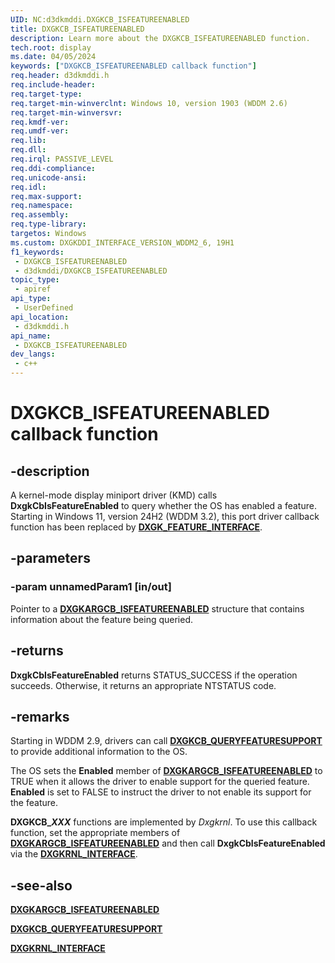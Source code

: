 ```yaml
---
UID: NC:d3dkmddi.DXGKCB_ISFEATUREENABLED
title: DXGKCB_ISFEATUREENABLED
description: Learn more about the DXGKCB_ISFEATUREENABLED function.
tech.root: display
ms.date: 04/05/2024
keywords: ["DXGKCB_ISFEATUREENABLED callback function"]
req.header: d3dkmddi.h
req.include-header: 
req.target-type: 
req.target-min-winverclnt: Windows 10, version 1903 (WDDM 2.6)
req.target-min-winversvr: 
req.kmdf-ver: 
req.umdf-ver: 
req.lib: 
req.dll: 
req.irql: PASSIVE_LEVEL
req.ddi-compliance: 
req.unicode-ansi: 
req.idl: 
req.max-support: 
req.namespace: 
req.assembly: 
req.type-library: 
targetos: Windows
ms.custom: DXGKDDI_INTERFACE_VERSION_WDDM2_6, 19H1
f1_keywords:
 - DXGKCB_ISFEATUREENABLED
 - d3dkmddi/DXGKCB_ISFEATUREENABLED
topic_type:
 - apiref
api_type:
 - UserDefined
api_location:
 - d3dkmddi.h
api_name:
 - DXGKCB_ISFEATUREENABLED
dev_langs:
 - c++
---
```


# DXGKCB_ISFEATUREENABLED callback function

## -description

A kernel-mode display miniport driver (KMD) calls **DxgkCbIsFeatureEnabled** to query whether the OS has enabled a feature. Starting in Windows 11, version 24H2 (WDDM 3.2), this port driver callback function has been replaced by [**DXGK_FEATURE_INTERFACE**](../dispmprt/ns-dispmprt-dxgkddi_feature_interface.md).

## -parameters

### -param unnamedParam1 [in/out]

Pointer to a [**DXGKARGCB_ISFEATUREENABLED**](ns-d3dkmddi-_dxgkargcb_isfeatureenabled.md) structure that contains information about the feature being queried.

## -returns

**DxgkCbIsFeatureEnabled** returns STATUS_SUCCESS if the operation succeeds. Otherwise, it returns an appropriate NTSTATUS code.

## -remarks

Starting in WDDM 2.9, drivers can call [**DXGKCB_QUERYFEATURESUPPORT**](nc-d3dkmddi-dxgkcb_queryfeaturesupport.md) to provide additional information to the OS.

The OS sets the **Enabled** member of [**DXGKARGCB_ISFEATUREENABLED**](ns-d3dkmddi-_dxgkargcb_isfeatureenabled.md) to TRUE when it allows the driver to enable support for the queried feature. **Enabled** is set to FALSE to instruct the driver to not enable its support for the feature.

**DXGKCB_*XXX*** functions are implemented by *Dxgkrnl*. To use this callback function, set the appropriate members of [**DXGKARGCB_ISFEATUREENABLED**](ns-d3dkmddi-_dxgkargcb_isfeatureenabled.md) and then call **DxgkCbIsFeatureEnabled** via the [**DXGKRNL_INTERFACE**](../dispmprt/ns-dispmprt-_dxgkrnl_interface.md).

## -see-also

[**DXGKARGCB_ISFEATUREENABLED**](ns-d3dkmddi-_dxgkargcb_isfeatureenabled.md)

[**DXGKCB_QUERYFEATURESUPPORT**](nc-d3dkmddi-dxgkcb_queryfeaturesupport.md)

[**DXGKRNL_INTERFACE**](../dispmprt/ns-dispmprt-_dxgkrnl_interface.md)
